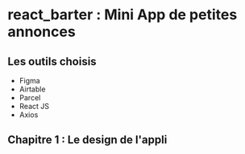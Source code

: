 # react_barter : Mini App de petites annonces

## Les outils choisis

- Figma
- Airtable
- Parcel
- React JS
- Axios

## Chapitre 1 : Le design de l'appli

